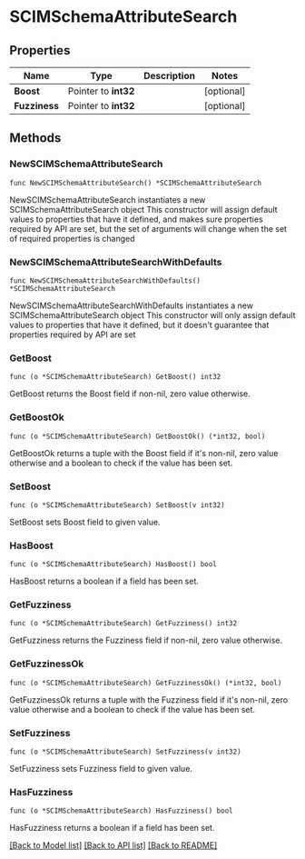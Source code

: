 # SCIMSchemaAttributeSearch

## Properties

Name | Type | Description | Notes
------------ | ------------- | ------------- | -------------
**Boost** | Pointer to **int32** |  | [optional] 
**Fuzziness** | Pointer to **int32** |  | [optional] 

## Methods

### NewSCIMSchemaAttributeSearch

`func NewSCIMSchemaAttributeSearch() *SCIMSchemaAttributeSearch`

NewSCIMSchemaAttributeSearch instantiates a new SCIMSchemaAttributeSearch object
This constructor will assign default values to properties that have it defined,
and makes sure properties required by API are set, but the set of arguments
will change when the set of required properties is changed

### NewSCIMSchemaAttributeSearchWithDefaults

`func NewSCIMSchemaAttributeSearchWithDefaults() *SCIMSchemaAttributeSearch`

NewSCIMSchemaAttributeSearchWithDefaults instantiates a new SCIMSchemaAttributeSearch object
This constructor will only assign default values to properties that have it defined,
but it doesn't guarantee that properties required by API are set

### GetBoost

`func (o *SCIMSchemaAttributeSearch) GetBoost() int32`

GetBoost returns the Boost field if non-nil, zero value otherwise.

### GetBoostOk

`func (o *SCIMSchemaAttributeSearch) GetBoostOk() (*int32, bool)`

GetBoostOk returns a tuple with the Boost field if it's non-nil, zero value otherwise
and a boolean to check if the value has been set.

### SetBoost

`func (o *SCIMSchemaAttributeSearch) SetBoost(v int32)`

SetBoost sets Boost field to given value.

### HasBoost

`func (o *SCIMSchemaAttributeSearch) HasBoost() bool`

HasBoost returns a boolean if a field has been set.

### GetFuzziness

`func (o *SCIMSchemaAttributeSearch) GetFuzziness() int32`

GetFuzziness returns the Fuzziness field if non-nil, zero value otherwise.

### GetFuzzinessOk

`func (o *SCIMSchemaAttributeSearch) GetFuzzinessOk() (*int32, bool)`

GetFuzzinessOk returns a tuple with the Fuzziness field if it's non-nil, zero value otherwise
and a boolean to check if the value has been set.

### SetFuzziness

`func (o *SCIMSchemaAttributeSearch) SetFuzziness(v int32)`

SetFuzziness sets Fuzziness field to given value.

### HasFuzziness

`func (o *SCIMSchemaAttributeSearch) HasFuzziness() bool`

HasFuzziness returns a boolean if a field has been set.


[[Back to Model list]](../README.md#documentation-for-models) [[Back to API list]](../README.md#documentation-for-api-endpoints) [[Back to README]](../README.md)



